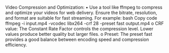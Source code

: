 Video Compression and Optimization:
•	Use a tool like ffmpeg to compress and optimize your videos for web delivery. Ensure the bitrate, resolution, and format are suitable for fast streaming. For example:
bash
Copy code
ffmpeg -i input.mp4 -vcodec libx264 -crf 28 -preset fast output.mp4
o	CRF value: The Constant Rate Factor controls the compression level. Lower values produce better quality but larger files.
o	Preset: The preset fast provides a good balance between encoding speed and compression efficiency.

